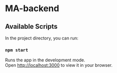 # MA-backend

## Available Scripts

In the project directory, you can run:

### `npm start`

Runs the app in the development mode.\
Open [http://localhost:3000](http://localhost:5000) to view it in your browser.
